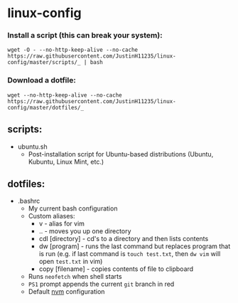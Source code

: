 # linux-config

### Install a script (this can break your system):
`wget -O - --no-http-keep-alive --no-cache https://raw.githubusercontent.com/JustinH11235/linux-config/master/scripts/_ | bash`

### Download a dotfile:
`wget --no-http-keep-alive --no-cache https://raw.githubusercontent.com/JustinH11235/linux-config/master/dotfiles/_`

## **scripts:**
* ubuntu<span>.</span>sh
    * Post-installation script for Ubuntu-based distributions (Ubuntu, Kubuntu, Linux Mint, etc.)

## **dotfiles:**
* .bashrc
    * My current bash configuration
    * Custom aliases:
        * v - alias for vim
        * .. - moves you up one directory
        * cdl [directory] - cd's to a directory and then lists contents
        * dw [program] - runs the last command but replaces program that is run (e.g. if last command is `touch test.txt`, then `dw vim` will open `test.txt` in vim)
        * copy [filename] - copies contents of file to clipboard
    * Runs `neofetch` when shell starts
    * `PS1` prompt appends the current `git` branch in red
    * Default [nvm](https://github.com/nvm-sh/nvm#readme) configuration
